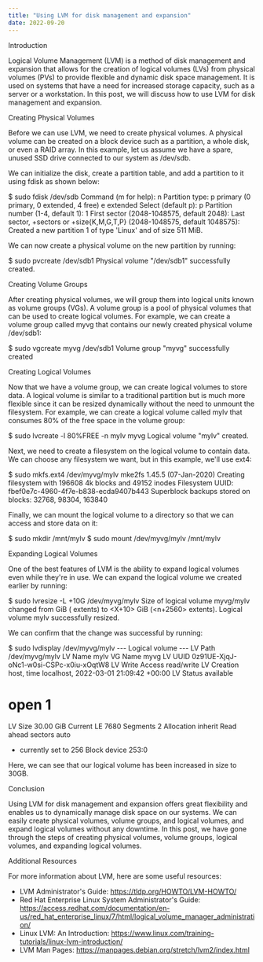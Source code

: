 ```yaml
---
title: "Using LVM for disk management and expansion"
date: 2022-09-20
---
```





Introduction

Logical Volume Management (LVM) is a method of disk management and expansion that allows for the creation of logical volumes (LVs) from physical volumes (PVs) to provide flexible and dynamic disk space management. It is used on systems that have a need for increased storage capacity, such as a server or a workstation. In this post, we will discuss how to use LVM for disk management and expansion.

Creating Physical Volumes

Before we can use LVM, we need to create physical volumes. A physical volume can be created on a block device such as a partition, a whole disk, or even a RAID array. In this example, let us assume we have a spare, unused SSD drive connected to our system as /dev/sdb.

We can initialize the disk, create a partition table, and add a partition to it using fdisk as shown below:

$ sudo fdisk /dev/sdb
Command (m for help): n
Partition type:
   p   primary (0 primary, 0 extended, 4 free)
   e   extended
Select (default p): p
Partition number (1-4, default 1): 1
First sector (2048-1048575, default 2048):
Last sector, +sectors or +size{K,M,G,T,P} (2048-1048575, default 1048575):
Created a new partition 1 of type 'Linux' and of size 511 MiB.

We can now create a physical volume on the new partition by running:

$ sudo pvcreate /dev/sdb1
  Physical volume "/dev/sdb1" successfully created.

Creating Volume Groups

After creating physical volumes, we will group them into logical units known as volume groups (VGs). A volume group is a pool of physical volumes that can be used to create logical volumes. For example, we can create a volume group called myvg that contains our newly created physical volume /dev/sdb1:

$ sudo vgcreate myvg /dev/sdb1
  Volume group "myvg" successfully created

Creating Logical Volumes

Now that we have a volume group, we can create logical volumes to store data. A logical volume is similar to a traditional partition but is much more flexible since it can be resized dynamically without the need to unmount the filesystem. For example, we can create a logical volume called mylv that consumes 80% of the free space in the volume group:

$ sudo lvcreate -l 80%FREE -n mylv myvg
  Logical volume "mylv" created.

Next, we need to create a filesystem on the logical volume to contain data. We can choose any filesystem we want, but in this example, we'll use ext4:

$ sudo mkfs.ext4 /dev/myvg/mylv
  mke2fs 1.45.5 (07-Jan-2020)
  Creating filesystem with 196608 4k blocks and 49152 inodes
  Filesystem UUID: fbef0e7c-4960-4f7e-b838-ecda9407b443
  Superblock backups stored on blocks:
    32768, 98304, 163840

Finally, we can mount the logical volume to a directory so that we can access and store data on it:

$ sudo mkdir /mnt/mylv
$ sudo mount /dev/myvg/mylv /mnt/mylv

Expanding Logical Volumes

One of the best features of LVM is the ability to expand logical volumes even while they're in use. We can expand the logical volume we created earlier by running:

$ sudo lvresize -L +10G /dev/myvg/mylv
  Size of logical volume myvg/mylv changed from <X> GiB (<n> extents) to <X+10> GiB (<n+2560> extents).
  Logical volume mylv successfully resized.

We can confirm that the change was successful by running:

$ sudo lvdisplay /dev/myvg/mylv
  --- Logical volume ---
  LV Path                /dev/myvg/mylv
  LV Name                mylv
  VG Name                myvg
  LV UUID                0z91UE-XjqJ-oNc1-w0si-CSPc-x0iu-xOqtW8
  LV Write Access        read/write
  LV Creation host, time localhost, 2022-03-01 21:09:42 +00:00
  LV Status              available
  # open                 1
  LV Size                30.00 GiB
  Current LE             7680
  Segments               2
  Allocation             inherit
  Read ahead sectors     auto
  - currently set to     256
  Block device           253:0

Here, we can see that our logical volume has been increased in size to 30GB.

Conclusion

Using LVM for disk management and expansion offers great flexibility and enables us to dynamically manage disk space on our systems. We can easily create physical volumes, volume groups, and logical volumes, and expand logical volumes without any downtime. In this post, we have gone through the steps of creating physical volumes, volume groups, logical volumes, and expanding logical volumes. 

Additional Resources

For more information about LVM, here are some useful resources:

- LVM Administrator's Guide: https://tldp.org/HOWTO/LVM-HOWTO/
- Red Hat Enterprise Linux System Administrator's Guide: https://access.redhat.com/documentation/en-us/red_hat_enterprise_linux/7/html/logical_volume_manager_administration/
- Linux LVM: An Introduction: https://www.linux.com/training-tutorials/linux-lvm-introduction/
- LVM Man Pages: https://manpages.debian.org/stretch/lvm2/index.html

